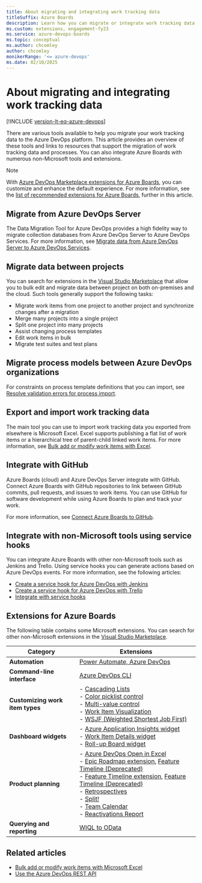 ```yaml
---
title: About migrating and integrating work tracking data
titleSuffix: Azure Boards
description: Learn how you can migrate or integrate work tracking data from other software applications to Azure Boards, plus available extensions.
ms.custom: extensions, engagement-fy23
ms.service: azure-devops-boards
ms.topic: conceptual
ms.author: chcomley
author: chcomley
monikerRange: '<= azure-devops'
ms.date: 02/10/2025
---
```


# About migrating and integrating work tracking data 

[!INCLUDE [version-lt-eq-azure-devops](../../includes/version-lt-eq-azure-devops.md)]

There are various tools available to help you migrate your work tracking data to the Azure DevOps platform. This article provides an overview of these tools and links to resources that support the migration of work tracking data and processes. You can also integrate Azure Boards with numerous non-Microsoft tools and extensions.

> [!NOTE]
> With [Azure DevOps Marketplace extensions for Azure Boards](https://marketplace.visualstudio.com/search?target=AzureDevOps&category=Azure%20Boards&sortBy=Installs), you can customize and enhance the default experience. For more information, see the [list of recommended extensions for Azure Boards](#extensions-for-azure-boards), further in this article. 

## Migrate from Azure DevOps Server

The Data Migration Tool for Azure DevOps provides a high fidelity way to migrate collection databases from Azure DevOps Server to Azure DevOps Services. For more information, see [Migrate data from Azure DevOps Server to Azure DevOps Services](../../migrate/migration-overview.md).

## Migrate data between projects

You can search for extensions in the [Visual Studio Marketplace](https://marketplace.visualstudio.com/azuredevops) that allow you to bulk edit and migrate data between project on both on-premises and the cloud. Such tools generally support the following tasks:  
- Migrate work items from one project to another project and synchronize changes after a migration
- Merge many projects into a single project
- Split one project into many projects
- Assist changing process templates
- Edit work items in bulk
- Migrate test suites and test plans 

## Migrate process models between Azure DevOps organizations

For constraints on process template definitions that you can import, see [Resolve validation errors for process import](../../organizations/settings/work/import-process/resolve-errors.md).

## Export and import work tracking data

The main tool you can use to import work tracking data you exported from elsewhere is Microsoft Excel. Excel supports publishing a flat list of work items or a hierarchical tree of parent-child linked work items. For more information, see [Bulk add or modify work items with Excel](../backlogs/office/bulk-add-modify-work-items-excel.md).

## Integrate with GitHub

Azure Boards (cloud) and Azure DevOps Server integrate with GitHub. Connect Azure Boards with GitHub repositories to link between GitHub commits, pull requests, and issues to work items. You can use GitHub for software development while using Azure Boards to plan and track your work.

For more information, see [Connect Azure Boards to GitHub](../github/connect-to-github.md).
 
## Integrate with non-Microsoft tools using service hooks

You can integrate Azure Boards with other non-Microsoft tools such as Jenkins and Trello. Using service hooks you can generate actions based on Azure DevOps events. For more information, see the following articles: 
-  [Create a service hook for Azure DevOps with Jenkins](../../service-hooks/services/jenkins.md) 
-  [Create a service hook for Azure DevOps with Trello](../../service-hooks/services/trello.md)
-  [Integrate with service hooks](../../service-hooks/overview.md)

## Extensions for Azure Boards

The following table contains some Microsoft extensions. You can search for other non-Microsoft extensions in the [Visual Studio Marketplace](https://marketplace.visualstudio.com/azuredevops).

| Category | Extensions |
|--------------|-------------|
| **Automation** | [Power Automate, Azure DevOps](https://powerautomate.microsoft.com/connectors/details/shared_visualstudioteamservices/azure-devops/) |
| **Command-line interface** | [Azure DevOps CLI](../../cli/index.md) |
| **Customizing work item types** | - [Cascading Lists](https://marketplace.visualstudio.com/items?itemName=ms-devlabs.cascading-picklists-extension)<br>- [Color picklist control](https://marketplace.visualstudio.com/items?itemName=ms-devlabs.color-form-control)<br>- [Multi-value control](https://marketplace.visualstudio.com/items?itemName=ms-devlabs.vsts-extensions-multivalue-control)<br>- [Work Item Visualization](https://marketplace.visualstudio.com/items?itemName=ms-devlabs.WorkItemVisualization)<br>- [WSJF (Weighted Shortest Job First)](https://marketplace.visualstudio.com/items?itemName=MS-Agile-SAFe.WSJF-extension) |
| **Dashboard widgets** | - [Azure Application Insights widget](https://marketplace.visualstudio.com/items?itemName=ms-appinsights.ApplicationInsightsWidgets)<br>- [Work Item Details widget](https://marketplace.visualstudio.com/items?itemName=ms-devlabs.WorkItemDetails)<br>- [Roll-up Board widget](https://marketplace.visualstudio.com/items?itemName=ms-devlabs.RollUpBoard) |
| **Product planning** | - [Azure DevOps Open in Excel](https://marketplace.visualstudio.com/items?itemName=blueprint.vsts-open-work-items-in-excel)<br>- [Epic Roadmap extension](https://marketplace.visualstudio.com/items?itemName=ms-devlabs.workitem-feature-timeline-extension), [Feature Timeline (Deprecated)](/previous-versions/azure/devops/all/extensions/epic-roadmap)<br>- [Feature Timeline extension](https://marketplace.visualstudio.com/items?itemName=ms-devlabs.workitem-feature-timeline-extension), [Feature Timeline (Deprecated)](/previous-versions/azure/devops/all/extensions/feature-timeline)<br>- [Retrospectives](https://marketplace.visualstudio.com/items?itemName=ms-devlabs.team-retrospectives)<br>- [Split!](https://marketplace.visualstudio.com/items?itemName=blueprint.vsts-extension-split-work&ssr=false#overview)<br>- [Team Calendar](https://marketplace.visualstudio.com/items?itemName=ms-devlabs.team-calendar)<br>- [Reactivations Report](https://marketplace.visualstudio.com/items?itemName=EnterpriseServicesDevOpsTeam.ServicesBugReactivationReport&ssr=false#overview) |
| **Querying and reporting** | [WIQL to OData](https://marketplace.visualstudio.com/items?itemName=ms-eswm.wiql-to-odata) |

## Related articles

- [Bulk add or modify work items with Microsoft Excel](../backlogs/office/bulk-add-modify-work-items-excel.md)
- [Use the Azure DevOps REST API](/rest/api/azure/devops/)
